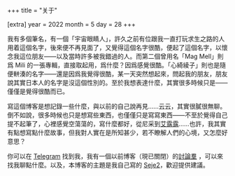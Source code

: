 +++
title = "关于"

[extra]
year = 2022
month = 5
day = 28
+++

我有多個筆名，有一個「宇宙眼睛人」，許久之前有位跟我一直打玩求生之路的人用着這個名字，後來便不再見面了，又覺得這個名字很酷，便起了這個名字，以懷念我這位朋友——以及當時許多被我錯過的人。而第二個曾用名「Mag Mell」則爲 Mili 的一張專輯，直接取起用，爲什麼？因爲感覺很酷。「心綺綾子」則也是隨便軿湊的名字——還是因爲我覺得很酷，某一天突然想起來，問起我的朋友，朋友說其實日本人的名字是沒這個性別的。至於我想表達什麼，其實很多時候只是——僅僅是覺得很酷而已。

寫這個博客是想記錄一些什麼，與以前的自己說再見……云云，其實很膩很無聊。倒不如說，很多時候也只是想寫些東西，也僅僅只是寫寫東西——不至於覺得自己提不起筆了，心裡感覺空蕩蕩的，寫什麼都好，從尼采到[艾露露](https://space.bilibili.com/1501380958)……也許，我其實有點想寫點什麼故事，但我對人實在是所知甚少，若不瞭解人們的心境，又怎麼好意思？

你可以在 [Telegram](https://t.me/jyuzoungaangengjan) 找到我，我有一個以前博客（現已關閉）的[討論羣](https://t.me/utopiosphere_chat) ，可以來找我聊點什麼。以及，本博客的主題是我自己寫的 [Seje2](https://www.getzola.org/themes/seje2/)，歡迎提供建議。